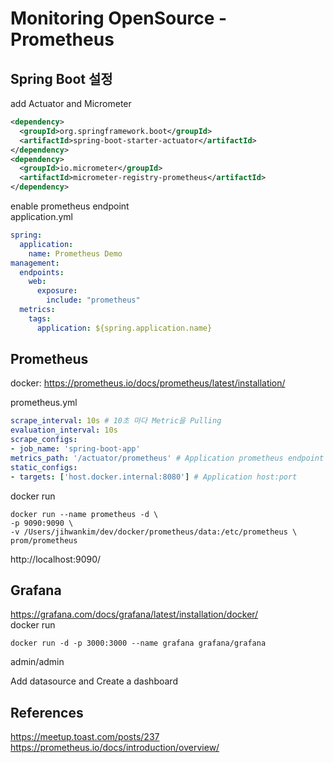 Monitoring OpenSource - Prometheus
============================


## Spring Boot 설정
add Actuator and Micrometer
```xml
<dependency>
  <groupId>org.springframework.boot</groupId>
  <artifactId>spring-boot-starter-actuator</artifactId>
</dependency>
<dependency>
  <groupId>io.micrometer</groupId>
  <artifactId>micrometer-registry-prometheus</artifactId>
</dependency>
```

enable prometheus endpoint  
application.yml
```yml
spring:
  application:
    name: Prometheus Demo
management:
  endpoints:
    web:
      exposure:
        include: "prometheus"
  metrics:
    tags:
      application: ${spring.application.name}
```

## Prometheus
docker: https://prometheus.io/docs/prometheus/latest/installation/

prometheus.yml
```yml
scrape_interval: 10s # 10초 마다 Metric을 Pulling
evaluation_interval: 10s
scrape_configs:
- job_name: 'spring-boot-app'
metrics_path: '/actuator/prometheus' # Application prometheus endpoint
static_configs:
- targets: ['host.docker.internal:8080'] # Application host:port
```

docker run
```shell
docker run --name prometheus -d \
-p 9090:9090 \
-v /Users/jihwankim/dev/docker/prometheus/data:/etc/prometheus \
prom/prometheus
```
http://localhost:9090/

## Grafana
https://grafana.com/docs/grafana/latest/installation/docker/  
docker run
```shell
docker run -d -p 3000:3000 --name grafana grafana/grafana
```
admin/admin

Add datasource and Create a dashboard


## References
https://meetup.toast.com/posts/237  
https://prometheus.io/docs/introduction/overview/
